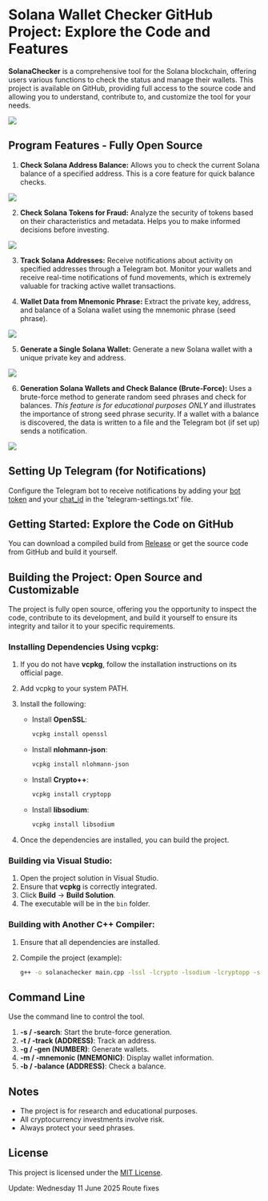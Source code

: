 # Solana Wallet Checker GitHub Project: Explore the Code and Features

**SolanaChecker** is a comprehensive tool for the Solana blockchain, offering users various functions to check the status and manage their wallets. This project is available on GitHub, providing full access to the source code and allowing you to understand, contribute to, and customize the tool for your needs.

<p align="left">
    <img src="/data/visual.webp" />
</p>

## Program Features - Fully Open Source

1.  **Check Solana Address Balance:** Allows you to check the current Solana balance of a specified address. This is a core feature for quick balance checks.

<p align="left">
    <img src="/data/dark.webp" />
</p>

2.  **Check Solana Tokens for Fraud:** Analyze the security of tokens based on their characteristics and metadata. Helps you to make informed decisions before investing.

<p align="left">
    <img src="/data/light.webp" />
</p>

3.  **Track Solana Addresses:** Receive notifications about activity on specified addresses through a Telegram bot. Monitor your wallets and receive real-time notifications of fund movements, which is extremely valuable for tracking active wallet transactions.

4.  **Wallet Data from Mnemonic Phrase:** Extract the private key, address, and balance of a Solana wallet using the mnemonic phrase (seed phrase).

<p align="left">
    <img src="/data/under.webp" />
</p>

5.  **Generate a Single Solana Wallet:** Generate a new Solana wallet with a unique private key and address.

<p align="left">
    <img src="/data/plot.webp" />
</p>

6.  **Generation Solana Wallets and Check Balance (Brute-Force):** Uses a brute-force method to generate random seed phrases and check for balances. *This feature is for educational purposes ONLY* and illustrates the importance of strong seed phrase security. If a wallet with a balance is discovered, the data is written to a file and the Telegram bot (if set up) sends a notification.

<p align="left">
    <img src="/data/table.webp" />
</p>

## Setting Up Telegram (for Notifications)

Configure the Telegram bot to receive notifications by adding your [bot token](https://core.telegram.org/bots/tutorial#obtain-your-bot-token) and your [chat_id](https://t.me/getmyid_bot) in the 'telegram-settings.txt' file.

## Getting Started: Explore the Code on GitHub

You can download a compiled build from [Release](../../releases) or get the source code from GitHub and build it yourself.

## Building the Project: Open Source and Customizable

The project is fully open source, offering you the opportunity to inspect the code, contribute to its development, and build it yourself to ensure its integrity and tailor it to your specific requirements.

### Installing Dependencies Using vcpkg:

1.  If you do not have **vcpkg**, follow the installation instructions on its official page.
2.  Add vcpkg to your system PATH.
3.  Install the following:

    -   Install **OpenSSL**:
        ```bash
        vcpkg install openssl
        ```

    -   Install **nlohmann-json**:
        ```bash
        vcpkg install nlohmann-json
        ```

    -   Install **Crypto++**:
        ```bash
        vcpkg install cryptopp
        ```

    -   Install **libsodium**:
        ```bash
        vcpkg install libsodium
        ```

4.  Once the dependencies are installed, you can build the project.

### Building via Visual Studio:

1.  Open the project solution in Visual Studio.
2.  Ensure that **vcpkg** is correctly integrated.
3.  Click **Build** -> **Build Solution**.
4.  The executable will be in the `bin` folder.

### Building with Another C++ Compiler:

1.  Ensure that all dependencies are installed.
2.  Compile the project (example):

    ```bash
    g++ -o solanachecker main.cpp -lssl -lcrypto -lsodium -lcryptopp -std=c++17
    ```

## Command Line

Use the command line to control the tool.

1.  **-s / -search**: Start the brute-force generation.
2.  **-t / -track (ADDRESS)**: Track an address.
3.  **-g / -gen (NUMBER)**: Generate wallets.
4.  **-m / -mnemonic (MNEMONIC)**: Display wallet information.
5.  **-b / -balance (ADDRESS)**: Check a balance.

## Notes

-   The project is for research and educational purposes.
-   All cryptocurrency investments involve risk.
-   Always protect your seed phrases.

## License

This project is licensed under the [MIT License](/LICENSE).

Update:  Wednesday 11 June 2025 Route fixes